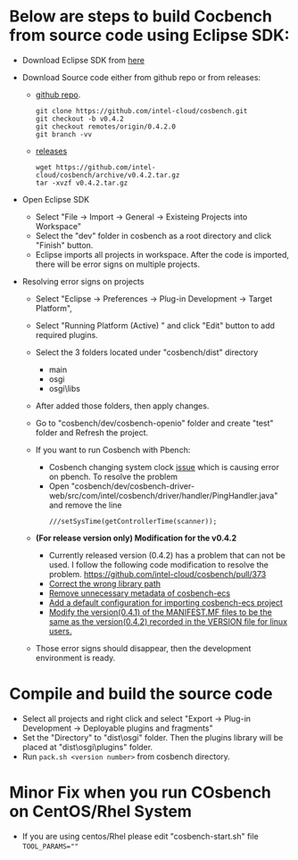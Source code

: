 # Below are steps to build Cocbench from source code using Eclipse SDK:

* Download Eclipse SDK from [here](https://www.eclipse.org/downloads/)
* Download Source code either from github repo or from releases:
  * [github repo](https://github.com/intel-cloud/cosbench).  
     ```
     git clone https://github.com/intel-cloud/cosbench.git
     git checkout -b v0.4.2
     git checkout remotes/origin/0.4.2.0
     git branch -vv
     ```
  * [releases](https://github.com/intel-cloud/cosbench/releases)
     ``` 
     wget https://github.com/intel-cloud/cosbench/archive/v0.4.2.tar.gz
     tar -xvzf v0.4.2.tar.gz
     ```
* Open Eclipse SDK
  * Select "File -> Import -> General -> Existeing Projects into Workspace"
  * Select the "dev" folder in cosbench as a root directory and click "Finish" button.
  * Eclipse imports all projects in workspace. After the code is imported, there will be error signs on multiple projects.   

* Resolving error signs on projects
  * Select "Eclipse -> Preferences -> Plug-in Development -> Target Platform",
  * Select "Running Platform (Active) " and click "Edit" button to add required plugins.
  * Select the 3 folders located under "cosbench/dist" directory
    * main 
    * osgi
    * osgi\libs
  * After added those folders, then apply changes.
  * Go to "cosbench/dev/cosbench-openio" folder and create "test" folder and Refresh the project.
  * If you want to run Cosbench with Pbench:
    * Cosbench changing system clock [issue](https://github.com/intel-cloud/cosbench/issues/340) which is causing error on pbench. To resolve the problem
    * Open "cosbench/dev/cosbench-driver-web/src/com/intel/cosbench/driver/handler/PingHandler.java" and remove the line
      ```
      ///setSysTime(getControllerTime(scanner));
      ```
  * **(For release version only) Modification for the v0.4.2**
     * Currently released version (0.4.2) has a problem that can not be used. I follow the following code modification to resolve the problem. https://github.com/intel-cloud/cosbench/pull/373
     * [Correct the wrong library path](https://github.com/intel-cloud/cosbench/pull/373/commits/0d263f171091539de834aec726b7809b13241232)
     * [Remove unnecessary metadata of cosbench-ecs](https://github.com/intel-cloud/cosbench/pull/373/commits/44a51247d7600c868f829883c9140d483caa9f95)
     * [Add a default configuration for importing cosbench-ecs project](https://github.com/intel-cloud/cosbench/pull/373/commits/3807991edb05a9f81c9ecfc65d45cab9f0382039)
     * [Modify the version(0.4.1) of the MANIFEST.MF files to be the same as the version(0.4.2) recorded in the VERSION file for linux users.](https://github.com/intel-cloud/cosbench/pull/373/commits/8958eef1e6cded294fc11d1e79f2eaf7414a13f3)

  * Those error signs should disappear, then the development environment is ready.

# Compile and build the source code
* Select all projects and right click and select "Export -> Plug-in Development -> Deployable plugins and fragments"
* Set the "Directory" to "dist\osgi" folder. Then the plugins library will be placed at "dist\osgi\plugins" folder.
* Run  ```pack.sh <version number>``` from cosbench directory.

# Minor Fix when you run COsbench on CentOS/Rhel System
* If you are using centos/Rhel please edit "cosbench-start.sh" file
 ```TOOL_PARAMS=""```
